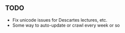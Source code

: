 ## TODO
* Fix unicode issues for Descartes lectures, etc.
* Some way to auto-update or crawl every week or so